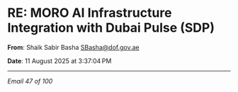 # RE: MORO AI Infrastructure Integration with Dubai Pulse (SDP)

**From**: Shaik Sabir Basha <SBasha@dof.gov.ae>

**Date**: 11 August 2025 at 3:37:04 PM

---

*Email 47 of 100*
